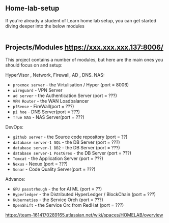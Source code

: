 ## Home-lab-setup

If you're already a student of Learn home lab setup, you can get started diving deeper into the below modules </br></br>

## Projects/Modules https://xxx.xxx.xxx.137:8006/
This project contains a number of modules, but here are the main ones you should focus on and setup: 

HyperVisor , Network, Firewall, AD , DNS. NAS: 
- `proxmox server` - the Virtulisation / Hyper (port = 8006)
- `wireguard` - VPN Server
- `ad server` - the Authentication Server (port = ???)
- `VPN Router` - the WAN Loadbalancer 
- `pfSense` - FireWall(port = ???)
- `pi hoe` - DNS Server(port = ???)
- `True NAS` - NAS Server(port = ???)


DevOps: 
- `github server` - the Source code repository (port = ??)
- `database server-1 SQL` - the DB Server  (port = ???)
- `database server-1 DB2` - the DB Server  (port = ???)
- `database server-1 PostGres` - the DB Server  (port = ???)
- `Tomcat` - the Application Server  (port = ???)
- `Nexus` - Nexux (port = ???)
- `Sonar` - Code Quality Server(port = ???) 

Advance: 
- `GPU passtrhough` - the for AI ML (port = ??)
- `Hyperledger` - the Distributed HyperLedger / BlockChain  (port = ???)
- `Kuberneties` - the Service Orch  (port = ???)
- `OpenShift` - the Service Orc from RedHat  (port = ???)


https://team-1614170289165.atlassian.net/wiki/spaces/HOMELAB/overview
